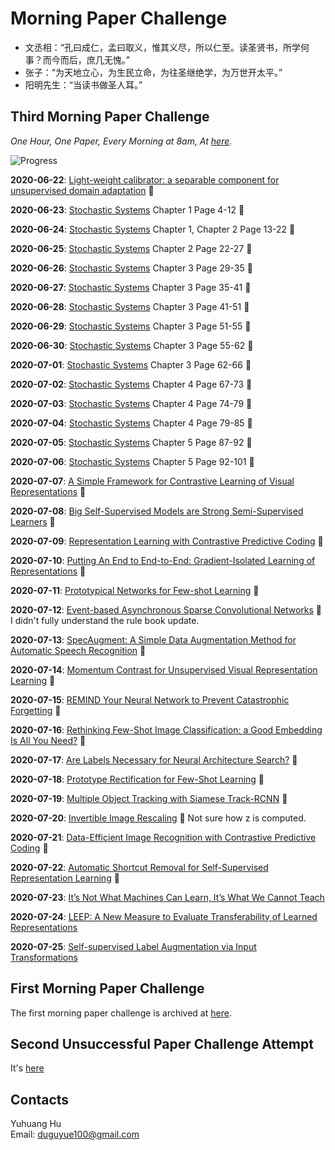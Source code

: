 # Morning Paper Challenge

+ 文丞相：“孔曰成仁，孟曰取义，惟其义尽，所以仁至。读圣贤书，所学何事？而今而后，庶几无愧。”
+ 张子：“为天地立心，为生民立命，为往圣继绝学，为万世开太平。”
+ 阳明先生：“当读书做圣人耳。”

## Third Morning Paper Challenge

_One Hour, One Paper, Every Morning at 8am, At [here](https://www.google.ch/maps/place/%22Monte+Diggelmann%22+-+vantage+point+in+Irchelpark/@47.3933675,8.5491733,118m/data=!3m1!1e3!4m5!3m4!1s0x0:0x2cb79f95aa652fc3!8m2!3d47.3932358!4d8.5495728?hl=en)._

![Progress](https://progress-bar.dev/30/?scale=42&title=MPC&width=360&suffix=)

__2020-06-22__: [Light-weight calibrator: a separable component for unsupervised domain adaptation](http://openaccess.thecvf.com/content_CVPR_2020/papers/Ye_Light-weight_Calibrator_A_Separable_Component_for_Unsupervised_Domain_Adaptation_CVPR_2020_paper.pdf) :tada:

__2020-06-23__: [Stochastic Systems](https://ethz.ch/content/dam/ethz/special-interest/mavt/dynamic-systems-n-control/idsc-dam/Lectures/Stochastic-Systems/Script_Stochastic_Sytems.pdf) Chapter 1 Page 4-12 :tada:

__2020-06-24__: [Stochastic Systems](https://ethz.ch/content/dam/ethz/special-interest/mavt/dynamic-systems-n-control/idsc-dam/Lectures/Stochastic-Systems/Script_Stochastic_Sytems.pdf) Chapter 1, Chapter 2 Page 13-22 :tada:

__2020-06-25__: [Stochastic Systems](https://ethz.ch/content/dam/ethz/special-interest/mavt/dynamic-systems-n-control/idsc-dam/Lectures/Stochastic-Systems/Script_Stochastic_Sytems.pdf) Chapter 2 Page 22-27 :tada:

__2020-06-26__: [Stochastic Systems](https://ethz.ch/content/dam/ethz/special-interest/mavt/dynamic-systems-n-control/idsc-dam/Lectures/Stochastic-Systems/Script_Stochastic_Sytems.pdf) Chapter 3 Page 29-35 :tada:

__2020-06-27__: [Stochastic Systems](https://ethz.ch/content/dam/ethz/special-interest/mavt/dynamic-systems-n-control/idsc-dam/Lectures/Stochastic-Systems/Script_Stochastic_Sytems.pdf) Chapter 3 Page 35-41 :tada:

__2020-06-28__: [Stochastic Systems](https://ethz.ch/content/dam/ethz/special-interest/mavt/dynamic-systems-n-control/idsc-dam/Lectures/Stochastic-Systems/Script_Stochastic_Sytems.pdf) Chapter 3 Page 41-51 :tada:

__2020-06-29__: [Stochastic Systems](https://ethz.ch/content/dam/ethz/special-interest/mavt/dynamic-systems-n-control/idsc-dam/Lectures/Stochastic-Systems/Script_Stochastic_Sytems.pdf) Chapter 3 Page 51-55 :tada:

__2020-06-30__: [Stochastic Systems](https://ethz.ch/content/dam/ethz/special-interest/mavt/dynamic-systems-n-control/idsc-dam/Lectures/Stochastic-Systems/Script_Stochastic_Sytems.pdf) Chapter 3 Page 55-62 :tada:

__2020-07-01__: [Stochastic Systems](https://ethz.ch/content/dam/ethz/special-interest/mavt/dynamic-systems-n-control/idsc-dam/Lectures/Stochastic-Systems/Script_Stochastic_Sytems.pdf) Chapter 3 Page 62-66 :tada:

__2020-07-02__: [Stochastic Systems](https://ethz.ch/content/dam/ethz/special-interest/mavt/dynamic-systems-n-control/idsc-dam/Lectures/Stochastic-Systems/Script_Stochastic_Sytems.pdf) Chapter 4 Page 67-73 :tada:

__2020-07-03__: [Stochastic Systems](https://ethz.ch/content/dam/ethz/special-interest/mavt/dynamic-systems-n-control/idsc-dam/Lectures/Stochastic-Systems/Script_Stochastic_Sytems.pdf) Chapter 4 Page 74-79 :tada:

__2020-07-04__: [Stochastic Systems](https://ethz.ch/content/dam/ethz/special-interest/mavt/dynamic-systems-n-control/idsc-dam/Lectures/Stochastic-Systems/Script_Stochastic_Sytems.pdf) Chapter 4 Page 79-85 :tada:

__2020-07-05__: [Stochastic Systems](https://ethz.ch/content/dam/ethz/special-interest/mavt/dynamic-systems-n-control/idsc-dam/Lectures/Stochastic-Systems/Script_Stochastic_Sytems.pdf) Chapter 5 Page 87-92 :tada:

__2020-07-06__: [Stochastic Systems](https://ethz.ch/content/dam/ethz/special-interest/mavt/dynamic-systems-n-control/idsc-dam/Lectures/Stochastic-Systems/Script_Stochastic_Sytems.pdf) Chapter 5 Page 92-101 :tada:

__2020-07-07__: [A Simple Framework for Contrastive Learning of Visual Representations](https://arxiv.org/abs/2002.05709) :tada:

__2020-07-08__: [Big Self-Supervised Models are Strong Semi-Supervised Learners](https://arxiv.org/abs/2006.10029) :tada:

__2020-07-09__: [Representation Learning with Contrastive Predictive Coding](https://arxiv.org/abs/1807.03748) :tada:

__2020-07-10__: [Putting An End to End-to-End: Gradient-Isolated Learning of Representations](https://arxiv.org/abs/1905.11786) :tada:

__2020-07-11__: [Prototypical Networks for Few-shot Learning](https://arxiv.org/abs/1703.05175) :tada:

__2020-07-12__: [Event-based Asynchronous Sparse Convolutional Networks](https://arxiv.org/abs/2003.09148) :tada: I didn't fully understand the rule book update.

__2020-07-13__: [SpecAugment: A Simple Data Augmentation Method for Automatic Speech Recognition](https://arxiv.org/pdf/1904.08779.pdf) :tada:

__2020-07-14__: [Momentum Contrast for Unsupervised Visual Representation Learning](https://arxiv.org/pdf/1911.05722.pdf) :tada:

__2020-07-15__: [REMIND Your Neural Network to Prevent Catastrophic Forgetting](https://arxiv.org/pdf/1910.02509.pdf) :tada:

__2020-07-16__: [Rethinking Few-Shot Image Classification: a Good Embedding Is All You Need?](https://arxiv.org/pdf/2003.11539.pdf) :tada:

__2020-07-17__: [Are Labels Necessary for Neural Architecture Search?](https://arxiv.org/pdf/2003.12056.pdf) :tada:

__2020-07-18__: [Prototype Rectification for Few-Shot Learning](https://arxiv.org/pdf/1911.10713.pdf) :tada:

__2020-07-19__: [Multiple Object Tracking with Siamese Track-RCNN](https://arxiv.org/pdf/2004.07786.pdf) :tada:

__2020-07-20__: [Invertible Image Rescaling](https://arxiv.org/pdf/2005.05650.pdf) :tada: Not sure how z is computed.

__2020-07-21__: [Data-Efficient Image Recognition with Contrastive Predictive Coding](https://arxiv.org/pdf/1905.09272.pdf) :tada:

__2020-07-22__: [Automatic Shortcut Removal for Self-Supervised Representation Learning](https://arxiv.org/pdf/2002.08822.pdf) :tada:

__2020-07-23__: [It’s Not What Machines Can Learn, It’s What We Cannot Teach](https://arxiv.org/pdf/2002.09398.pdf)

__2020-07-24__: [LEEP: A New Measure to Evaluate Transferability of Learned Representations](https://arxiv.org/pdf/2002.12462.pdf)

__2020-07-25__: [Self-supervised Label Augmentation via Input Transformations](https://arxiv.org/pdf/1910.05872.pdf)

## First Morning Paper Challenge

The first morning paper challenge is archived at [here](./first-challenge.md).

## Second Unsuccessful Paper Challenge Attempt

It's [here](./second-unsuccessful-attempt.md)

## Contacts

Yuhuang Hu  
Email: duguyue100@gmail.com
